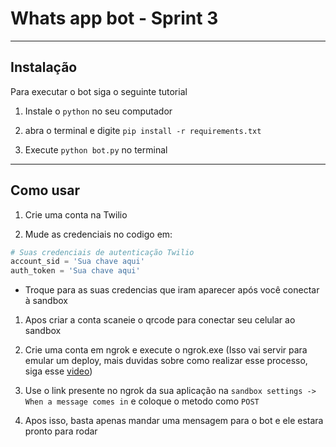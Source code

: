 # Whats app bot - Sprint 3

---

## Instalação

Para executar o bot siga o seguinte tutorial

1. Instale o `python` no seu computador

1. abra o terminal e digite `pip install -r requirements.txt`

1. Execute `python bot.py` no terminal

---

## Como usar



1. Crie uma conta na Twilio

1. Mude as credenciais no codigo em:
```python
# Suas credenciais de autenticação Twilio
account_sid = 'Sua chave aqui'
auth_token = 'Sua chave aqui'
```
- Troque para as suas credencias que iram aparecer após você conectar à sandbox

1. Apos criar a conta scaneie o qrcode para conectar seu celular ao sandbox

1. Crie uma conta em ngrok e execute o ngrok.exe (Isso vai servir para emular um deploy, mais duvidas sobre como realizar esse processo, siga esse [video](https://youtu.be/EeUdel2AJ5g))

1. Use o link presente no ngrok da sua aplicação na `sandbox settings -> When a message comes in` e coloque o metodo como `POST`

1. Apos isso, basta apenas mandar uma mensagem para o bot e ele estara pronto para rodar

